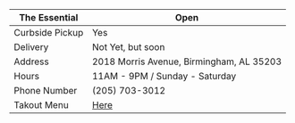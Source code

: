 The Essential | Open
------------ | ----------------
Curbside Pickup | Yes
Delivery | Not Yet, but soon
Address | 2018 Morris Avenue, Birmingham, AL 35203
Hours | 11AM - 9PM / Sunday - Saturday
Phone Number | (205) 703-3012
Takout Menu | [Here](https://static1.squarespace.com/static/5a8b3eeb90bade54a78a70a1/t/5e70204dc310880cd82b06d6/1584406606394/Essential+All+Day+Take+Out+Menu.pdf)
